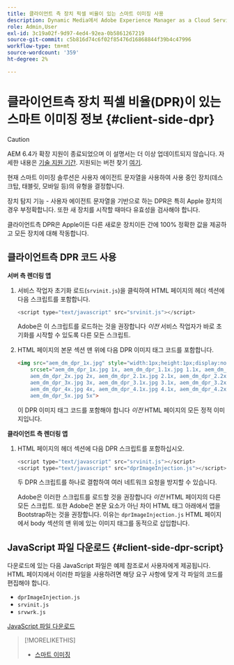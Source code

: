 ```yaml
---
title: 클라이언트 측 장치 픽셀 비율이 있는 스마트 이미징 사용
description: Dynamic Media에서 Adobe Experience Manager as a Cloud Service의 스마트 이미징을 사용하여 클라이언트측 장치 픽셀 비율을 사용하는 방법을 알아봅니다.
role: Admin,User
exl-id: 3c19a02f-9d97-4ed4-92ea-0b5861267219
source-git-commit: c5b816d74c6f02f85476d16868844f39b4c47996
workflow-type: tm+mt
source-wordcount: '359'
ht-degree: 2%

---
```


# 클라이언트측 장치 픽셀 비율(DPR)이 있는 스마트 이미징 정보 {#client-side-dpr}

>[!CAUTION]
>
>AEM 6.4가 확장 지원이 종료되었으며 이 설명서는 더 이상 업데이트되지 않습니다. 자세한 내용은 [기술 지원 기간](https://helpx.adobe.com/kr/support/programs/eol-matrix.html). 지원되는 버전 찾기 [여기](https://experienceleague.adobe.com/docs/).

현재 스마트 이미징 솔루션은 사용자 에이전트 문자열을 사용하여 사용 중인 장치(데스크탑, 태블릿, 모바일 등)의 유형을 결정합니다.

장치 탐지 기능 - 사용자 에이전트 문자열을 기반으로 하는 DPR은 특히 Apple 장치의 경우 부정확합니다. 또한 새 장치를 시작할 때마다 유효성을 검사해야 합니다.

클라이언트측 DPR은 Apple이든 다른 새로운 장치이든 간에 100% 정확한 값을 제공하고 모든 장치에 대해 작동합니다.

## 클라이언트측 DPR 코드 사용

**서버 측 렌더링 앱**

1. 서비스 작업자 초기화 로드(`srvinit.js`)을 클릭하여 HTML 페이지의 헤더 섹션에 다음 스크립트를 포함합니다.

   ```javascript
   <script type="text/javascript" src="srvinit.js"></script>
   ```

   Adobe은 이 스크립트를 로드하는 것을 권장합니다 _이전_ 서비스 작업자가 바로 초기화를 시작할 수 있도록 다른 모든 스크립트.

1. HTML 페이지의 본문 섹션 맨 위에 다음 DPR 이미지 태그 코드를 포함합니다.

   ```html
   <img src="aem_dm_dpr_1x.jpg" style="width:1px;height:1px;display:none"
       srcset="aem_dm_dpr_1x.jpg 1x, aem_dm_dpr_1.1x.jpg 1.1x, aem_dm_dpr_1.2x.jpg 1.2x, aem_dm_dpr_1.3x.jpg 1.3x, aem_dm_dpr_1.4x.jpg 1.4x, aem_dm_dpr_1.5x.jpg 1.5x, aem_dm_dpr_1.6x.jpg 1.6x,          aem_dm_dpr_1.7x.jpg 1.7x, aem_dm_dpr_1.8x.jpg 1.8x, aem_dm_dpr_1.9x.jpg 1.9x,
       aem_dm_dpr_2x.jpg 2x, aem_dm_dpr_2.1x.jpg 2.1x, aem_dm_dpr_2.2x.jpg 2.2x, aem_dm_dpr_2.3x.jpg 2.3x, aem_dm_dpr_2.4x.jpg 2.4x, aem_dm_dpr_2.5x.jpg 2.5x, aem_dm_dpr_2.6x.jpg 2.6x, aem_dm_dpr_2.7x.jpg 2.7x, aem_dm_dpr_2.8x.jpg 2.8x, aem_dm_dpr_2.9x.jpg 2.9x,
       aem_dm_dpr_3x.jpg 3x, aem_dm_dpr_3.1x.jpg 3.1x, aem_dm_dpr_3.2x.jpg 3.2x, aem_dm_dpr_3.3x.jpg 3.3x, aem_dm_dpr_3.4x.jpg 3.4x, aem_dm_dpr_3.5x.jpg 3.5x, aem_dm_dpr_3.6x.jpg 3.6x, aem_dm_dpr_3.7x.jpg 3.7x, aem_dm_dpr_3.8x.jpg 3.8x, aem_dm_dpr_3.9x.jpg 3.9x,
       aem_dm_dpr_4x.jpg 4x, aem_dm_dpr_4.1x.jpg 4.1x, aem_dm_dpr_4.2x.jpg 4.2x, aem_dm_dpr_4.3x.jpg 4.3x, aem_dm_dpr_4.4x.jpg 4.4x, aem_dm_dpr_4.5x.jpg 4.5x, aem_dm_dpr_4.6x.jpg 4.6x, aem_dm_dpr_4.7x.jpg 4.7x, aem_dm_dpr_4.8x.jpg 4.8x, aem_dm_dpr_4.9x.jpg 4.9x,
       aem_dm_dpr_5x.jpg 5x">
   ```

   이 DPR 이미지 태그 코드를 포함해야 합니다 _이전_ HTML 페이지의 모든 정적 이미지입니다.

**클라이언트 측 렌더링 앱**

1. HTML 페이지의 헤더 섹션에 다음 DPR 스크립트를 포함하십시오.

   ```javascript
   <script type="text/javascript" src="srvinit.js"></script>
   <script type="text/javascript" src="dprImageInjection.js"></script>
   ```

   두 DPR 스크립트를 하나로 결합하여 여러 네트워크 요청을 방지할 수 있습니다.

   Adobe은 이러한 스크립트를 로드할 것을 권장합니다 _이전_ HTML 페이지의 다른 모든 스크립트.
또한 Adobe은 본문 요소가 아닌 차이 HTML 태그 아래에서 앱을 Bootstrap하는 것을 권장합니다. 이유는 `dprImageInjection.js` HTML 페이지에서 body 섹션의 맨 위에 있는 이미지 태그를 동적으로 삽입합니다.

## JavaScript 파일 다운로드 {#client-side-dpr-script}

다운로드에 있는 다음 JavaScript 파일은 예제 참조로서 사용자에게 제공됩니다. HTML 페이지에서 이러한 파일을 사용하려면 해당 요구 사항에 맞게 각 파일의 코드를 편집해야 합니다.

* `dprImageInjection.js`
* `srvinit.js`
* `srvwrk.js`

[JavaScript 파일 다운로드](/help/assets/assets-dm/aem-dynamicmedia-smartimaging-dpr.zip)

>[!MORELIKETHIS]
>
>* [스마트 이미징](/help/assets/imaging-faq.md)

